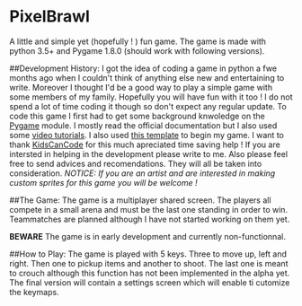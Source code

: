 # PixelBrawl
A little and simple yet (hopefully ! ) fun game. The game is made with python 3.5+ and Pygame 1.8.0 (should work with following versions).

##Development History:
I got the idea of coding a game in python a fwe months ago when I couldn't think of anything else new and entertaining to write. Moreover I thought I'd be a good way to play a simple game with some members of my family. Hopefully you will have fun with it too ! I do not spend a lot of time coding it though so don't expect any regular update. To code this game I first had to get some background knwoledge on the [Pygame](https://pygame.org/) module. I mostly read the official documentation but I also used some [video tutorials](https://www.youtube.com/channel/UCNaPQ5uLX5iIEHUCLmfAgKg). I also used [this template](https://github.com/kidscancode/pygame_tutorials/blob/master/pygame%20template.py) to begin my game. I want to thank [KidsCanCode](https://github.com/kidscancode/) for this much apreciated time saving help ! 
If you are intersted in helping in the development please write to me. Also please feel free to send advices and recomendations. They will all be taken into consideration. *NOTICE: If you are an artist and are interested in making custom sprites for this game you will be welcome !*

##The Game:
The game is a multiplayer shared screen. The players all compete in a small arena and must be the last one standing in order to win. Teammatches are planned although I have not started working on them yet.

**BEWARE** The game is in early development and currently non-functionnal.

##How to Play:
The game is played with 5 keys. Three to move up, left and right. Then one to pickup items and another to shoot. The last one is meant to crouch although this function has not been implemented in the alpha yet.
The final version will contain a settings screen which will enable ti cutomize the keymaps.



